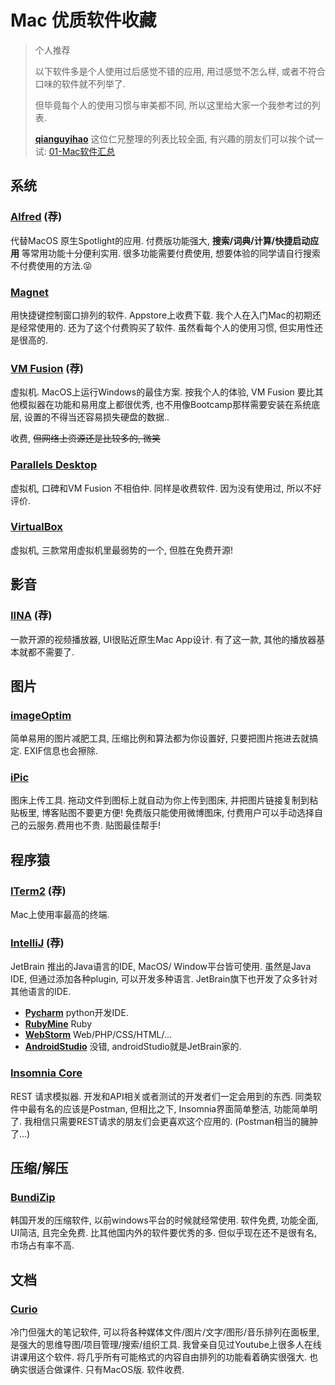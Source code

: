 # Mac 优质软件收藏
> 个人推荐
> 
> 以下软件多是个人使用过后感觉不错的应用, 用过感觉不怎么样, 或者不符合口味的软件就不列举了. 
>
> 但毕竟每个人的使用习惯与审美都不同, 所以这里给大家一个我参考过的列表. 
>
> [**qianguyihao**](https://github.com/qianguyihao) 这位仁兄整理的列表比较全面, 有兴趣的朋友们可以挨个试一试: 
> [01-Mac软件汇总](https://github.com/qianguyihao/Mac/blob/master/01-Mac%E8%BD%AF%E4%BB%B6/01-Mac%E8%BD%AF%E4%BB%B6%E6%B1%87%E6%80%BB.md)

## 系统
### [Alfred](https://www.alfredapp.com/) (荐)
代替MacOS 原生Spotlight的应用. 付费版功能强大, **搜索/词典/计算/快捷启动应用** 等常用功能十分便利实用. 很多功能需要付费使用, 想要体验的同学请自行搜索不付费使用的方法.:stuck_out_tongue_closed_eyes:

### [Magnet](https://magnet.crowdcafe.com/)
用快捷键控制窗口排列的软件. Appstore上收费下载. 我个人在入门Mac的初期还是经常使用的. 还为了这个付费购买了软件. 虽然看每个人的使用习惯, 但实用性还是很高的.

### [VM Fusion](https://my.vmware.com/en/web/vmware/info/slug/desktop_end_user_computing/vmware_fusion/11_0) (荐)
虚拟机. MacOS上运行Windows的最佳方案. 按我个人的体验, VM Fusion 要比其他模拟器在功能和易用度上都很优秀, 也不用像Bootcamp那样需要安装在系统底层, 设置的不得当还容易损失硬盘的数据..

收费, ~~但网络上资源还是比较多的, 微笑~~

### [Parallels Desktop](https://www.parallels.cn/products/desktop/)
虚拟机, 口碑和VM Fusion 不相伯仲. 同样是收费软件. 因为没有使用过, 所以不好评价.

### [VirtualBox](https://www.virtualbox.org/wiki/Downloads)
虚拟机, 三款常用虚拟机里最弱势的一个, 但胜在免费开源!

## 影音
### [IINA](https://iina.io/) (荐)
一款开源的视频播放器, UI很贴近原生Mac App设计. 有了这一款, 其他的播放器基本就都不需要了.

## 图片
### [imageOptim](https://imageoptim.com/mac)
简单易用的图片减肥工具, 压缩比例和算法都为你设置好, 只要把图片拖进去就搞定. EXIF信息也会擦除.

### [iPic](https://toolinbox.net/iPic/)
图床上传工具. 拖动文件到图标上就自动为你上传到图床, 并把图片链接复制到粘贴板里, 博客贴图不要更方便! 免费版只能使用微博图床, 付费用户可以手动选择自己的云服务.费用也不贵. 贴图最佳帮手!

## 程序猿
### [ITerm2](https://www.iterm2.com/) (荐)
Mac上使用率最高的终端. 

### [IntelliJ](https://www.jetbrains.com/idea/) (荐)
JetBrain 推出的Java语言的IDE, MacOS/ Window平台皆可使用. 虽然是Java IDE, 但通过添加各种plugin, 可以开发多种语言. JetBrain旗下也开发了众多针对其他语言的IDE. 
  - [**Pycharm**](https://www.jetbrains.com/pycharm/) python开发IDE.
  - [**RubyMine**](https://www.jetbrains.com/ruby/) Ruby
  - [**WebStorm**](https://www.jetbrains.com/webstorm/) Web/PHP/CSS/HTML/...
  - [**AndroidStudio**](https://developer.android.com/studio) 
  没错, androidStudio就是JetBrain家的.

### [Insomnia Core](https://insomnia.rest/download/#mac)
REST 请求模拟器. 开发和API相关或者测试的开发者们一定会用到的东西. 同类软件中最有名的应该是Postman, 但相比之下, Insomnia界面简单整洁, 功能简单明了. 我相信只需要REST请求的朋友们会更喜欢这个应用的. (Postman相当的臃肿了...)

## 压缩/解压
### [BundiZip](https://cn.bandisoft.com/bandizip.mac/)
韩国开发的压缩软件, 以前windows平台的时候就经常使用. 软件免费, 功能全面, UI简洁, 且完全免费. 比其他国内外的软件要优秀的多. 但似乎现在还不是很有名, 市场占有率不高.

## 文档
### [Curio](https://www.zengobi.com/curio/)
冷门但强大的笔记软件, 可以将各种媒体文件/图片/文字/图形/音乐排列在面板里, 是强大的思维导图/项目管理/搜索/组织工具.
我曾亲自见过Youtube上很多人在线讲课用这个软件. 将几乎所有可能格式的内容自由排列的功能看着确实很强大. 也确实很适合做课件. 
只有MacOS版. 软件收费.
